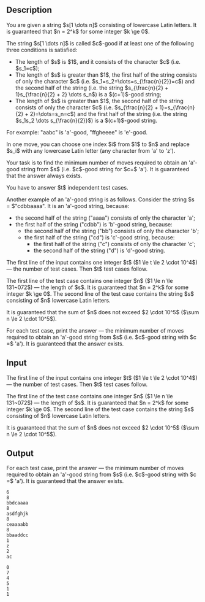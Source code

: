 ## Description

<div><p>You are given a string $s[1 \dots n]$ consisting of lowercase Latin letters. It is guaranteed that $n = 2^k$ for some integer $k \ge 0$.</p><p>The string $s[1 \dots n]$ is called <span class="tex-font-style-it">$c$-good</span> if <span class="tex-font-style-bf">at least one</span> of the following three conditions is satisfied:</p><ul> <li> The length of $s$ is $1$, and it consists of the character $c$ (i.e. $s_1=c$);</li><li> The length of $s$ is greater than $1$, the first half of the string consists of only the character $c$ (i.e. $s_1=s_2=\dots=s_{\frac{n}{2}}=c$) and the second half of the string (i.e. the string $s_{\frac{n}{2} + 1}s_{\frac{n}{2} + 2} \dots s_n$) is a <span class="tex-font-style-it">$(c+1)$-good</span> string; </li><li> The length of $s$ is greater than $1$, the second half of the string consists of only the character $c$ (i.e. $s_{\frac{n}{2} + 1}=s_{\frac{n}{2} + 2}=\dots=s_n=c$) and the first half of the string (i.e. the string $s_1s_2 \dots s_{\frac{n}{2}}$) is a <span class="tex-font-style-it">$(c+1)$-good</span> string. </li></ul><p>For example: "<span class="tex-font-style-tt">aabc</span>" is <span class="tex-font-style-it">'<span class="tex-font-style-tt">a</span>'-good</span>, "<span class="tex-font-style-tt">ffgheeee</span>" is <span class="tex-font-style-it">'<span class="tex-font-style-tt">e</span>'-good</span>.</p><p>In one move, you can choose one index $i$ from $1$ to $n$ and replace $s_i$ with any lowercase Latin letter (any character from '<span class="tex-font-style-tt">a</span>' to '<span class="tex-font-style-tt">z</span>').</p><p>Your task is to find the minimum number of moves required to obtain an <span class="tex-font-style-it">'<span class="tex-font-style-tt">a</span>'-good</span> string from $s$ (i.e. <span class="tex-font-style-it">$c$-good string</span> for $c=$ '<span class="tex-font-style-tt">a</span>'). It is guaranteed that the answer always exists.</p><p>You have to answer $t$ independent test cases.</p><p>Another example of an <span class="tex-font-style-it">'<span class="tex-font-style-tt">a</span>'-good</span> string is as follows. Consider the string $s = $"<span class="tex-font-style-tt">cdbbaaaa</span>". It is an <span class="tex-font-style-it">'<span class="tex-font-style-tt">a</span>'-good</span> string, because:</p><ul> <li> the second half of the string ("<span class="tex-font-style-tt">aaaa</span>") consists of only the character '<span class="tex-font-style-tt">a</span>'; </li><li> the first half of the string ("<span class="tex-font-style-tt">cdbb</span>") is <span class="tex-font-style-it">'<span class="tex-font-style-tt">b</span>'-good</span> string, because: <ul> <li> the second half of the string ("<span class="tex-font-style-tt">bb</span>") consists of only the character '<span class="tex-font-style-tt">b</span>'; </li><li> the first half of the string ("<span class="tex-font-style-tt">cd</span>") is <span class="tex-font-style-it">'<span class="tex-font-style-tt">c</span>'-good</span> string, because: <ul> <li> the first half of the string ("<span class="tex-font-style-tt">c</span>") consists of only the character '<span class="tex-font-style-tt">c</span>'; </li><li> the second half of the string ("<span class="tex-font-style-tt">d</span>") is <span class="tex-font-style-it">'<span class="tex-font-style-tt">d</span>'-good</span> string. </li></ul> </li></ul> </li></ul></div><div class="input-specification"><p>The first line of the input contains one integer $t$ ($1 \le t \le 2 \cdot 10^4$) — the number of test cases. Then $t$ test cases follow.</p><p>The first line of the test case contains one integer $n$ ($1 \le n \le 131~072$) — the length of $s$. It is guaranteed that $n = 2^k$ for some integer $k \ge 0$. The second line of the test case contains the string $s$ consisting of $n$ lowercase Latin letters.</p><p>It is guaranteed that the sum of $n$ does not exceed $2 \cdot 10^5$ ($\sum n \le 2 \cdot 10^5$).</p></div><div class="output-specification"><p>For each test case, print the answer — the minimum number of moves required to obtain an <span class="tex-font-style-it">'<span class="tex-font-style-tt">a</span>'-good</span> string from $s$ (i.e. <span class="tex-font-style-it">$c$-good string</span> with $c =$ '<span class="tex-font-style-tt">a</span>'). It is guaranteed that the answer exists.</p></div>

## Input

<p>The first line of the input contains one integer $t$ ($1 \le t \le 2 \cdot 10^4$) — the number of test cases. Then $t$ test cases follow.</p><p>The first line of the test case contains one integer $n$ ($1 \le n \le 131~072$) — the length of $s$. It is guaranteed that $n = 2^k$ for some integer $k \ge 0$. The second line of the test case contains the string $s$ consisting of $n$ lowercase Latin letters.</p><p>It is guaranteed that the sum of $n$ does not exceed $2 \cdot 10^5$ ($\sum n \le 2 \cdot 10^5$).</p>

## Output

<p>For each test case, print the answer — the minimum number of moves required to obtain an <span class="tex-font-style-it">'<span class="tex-font-style-tt">a</span>'-good</span> string from $s$ (i.e. <span class="tex-font-style-it">$c$-good string</span> with $c =$ '<span class="tex-font-style-tt">a</span>'). It is guaranteed that the answer exists.</p>





```input1
6
8
bbdcaaaa
8
asdfghjk
8
ceaaaabb
8
bbaaddcc
1
z
2
ac
```




```output1
0
7
4
5
1
1
```



